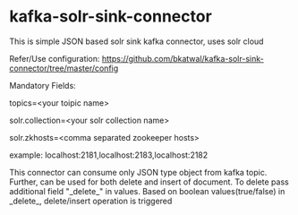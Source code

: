 # kafka-solr-sink-connector
This is simple JSON based solr sink kafka connector, uses solr cloud

Refer/Use configuration: https://github.com/bkatwal/kafka-solr-sink-connector/tree/master/config

Mandatory Fields:

topics=\<your toipic name\>
  
solr.collection=\<your solr collection name\>
  
solr.zkhosts=\<comma separated zookeeper hosts\>
  
  example: localhost:2181,localhost:2183,localhost:2182
  
This connector can consume only JSON type object from kafka topic. Further, can be used for both delete and insert of document. To delete pass additional field "\_delete\_" in values. Based on boolean values(true/false) in \_delete\_, delete/insert operation is triggered
